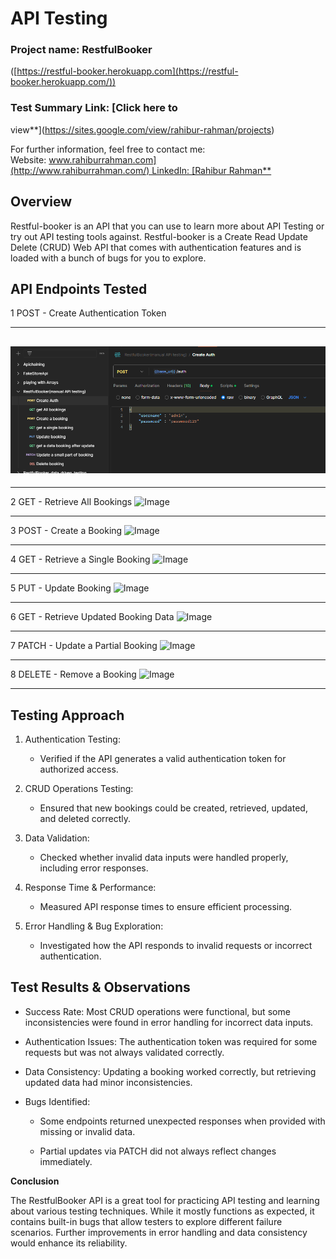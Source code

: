 # **API Testing**

### Project name: RestfulBooker
([https://restful-booker.herokuapp.com](https://restful-booker.herokuapp.com/))

### Test Summary Link: [Click here to
view\*\*](https://sites.google.com/view/rahibur-rahman/projects)

For further information, feel free to contact me:
Website: [www.rahiburrahman.com](http://www.rahiburrahman.com/) LinkedIn: [Rahibur
Rahman\*\*](https://www.linkedin.com/in/rahibur-rahman-2158a4241/)

## **Overview**

Restful-booker is an API that you can use to learn more about API
Testing or try out API testing tools against. Restful-booker is a Create
Read Update Delete (CRUD) Web API that comes with authentication
features and is loaded with a bunch of bugs for you to explore.

## **API Endpoints Tested**

1 POST - Create Authentication Token

  -----------------------------------------------------------------------
  ![](./image1.png)
  -----------------------------------------------------------------------
  
  -----------------------------------------------------------------------

2 GET - Retrieve All Bookings
![Image](https://github.com/user-attachments/assets/3d7789bc-e2aa-406d-bdcc-dcf12d7c9dc0)

-----------------------------------------------------------------------
3 POST - Create a Booking
![Image](https://github.com/user-attachments/assets/fec59957-bfc7-4fed-a0fa-aeab89b41ba5)

-----------------------------------------------------------------------
4 GET - Retrieve a Single Booking
![Image](https://github.com/user-attachments/assets/7eacf746-46c4-4541-a948-d9bee8d4c902)

-----------------------------------------------------------------------
5 PUT - Update Booking
![Image](https://github.com/user-attachments/assets/43863409-e54e-4a87-86bb-c97997f0d2c9)

-----------------------------------------------------------------------
6 GET - Retrieve Updated Booking Data
![Image](https://github.com/user-attachments/assets/71e60250-483d-4902-8fc6-881700ffb8aa)

-----------------------------------------------------------------------
7 PATCH - Update a Partial Booking
![Image](https://github.com/user-attachments/assets/a978f14c-09d8-4812-aad5-00b52900b287)

-----------------------------------------------------------------------
8 DELETE - Remove a Booking
![Image](https://github.com/user-attachments/assets/9b3306a2-0aee-43ec-9c14-db5a556ae8b3)

-----------------------------------------------------------------------
## **Testing Approach**

1.  Authentication Testing:

    -   Verified if the API generates a valid authentication token for
        authorized access.

2.  CRUD Operations Testing:

    -   Ensured that new bookings could be created, retrieved, updated,
        and deleted correctly.

3.  Data Validation:

    -   Checked whether invalid data inputs were handled properly,
        including error responses.

4.  Response Time & Performance:

    -   Measured API response times to ensure efficient processing.

5.  Error Handling & Bug Exploration:

    -   Investigated how the API responds to invalid requests or
        incorrect authentication.

## **Test Results & Observations**

-   Success Rate: Most CRUD operations were functional, but some
    inconsistencies were found in error handling for incorrect data
    inputs.

-   Authentication Issues: The authentication token was required for
    some requests but was not always validated correctly.

-   Data Consistency: Updating a booking worked correctly, but
    retrieving updated data had minor inconsistencies.

-   Bugs Identified:

    -   Some endpoints returned unexpected responses when provided with
        missing or invalid data.

    -   Partial updates via PATCH did not always reflect changes
        immediately.

**Conclusion**

The RestfulBooker API is a great tool for practicing API testing and
learning about various testing techniques. While it mostly functions as
expected, it contains built-in bugs that allow testers to explore
different failure scenarios. Further improvements in error handling and
data consistency would enhance its reliability.
